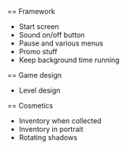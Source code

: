 == Framework
- Start screen
- Sound on/off button
- Pause and various menus
- Promo stuff
- Keep background time running

== Game design
- Level design

== Cosmetics
- Inventory when collected
- Inventory in portrait
- Rotating shadows
